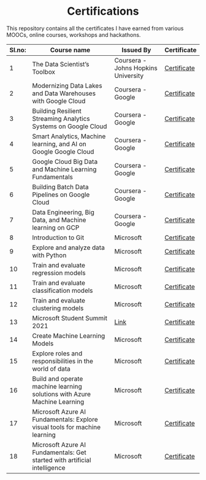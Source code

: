 <h1 align="center"> Certifications </h1>

This repository contains all the certificates I have earned from various MOOCs, online courses, workshops and hackathons.

| Sl.no: | Course name | Issued By | Certificate |
| ------ | ----------- | --------- | ----------- |
| 1 | The Data Scientist’s Toolbox | Coursera - Johns Hopkins University | [Certificate](./Coursera/1.pdf) |
| 2 | Modernizing Data Lakes and Data Warehouses with Google Cloud | Coursera - Google |  [Certificate](./Coursera/2.pdf) |
| 3 | Building Resilient Streaming Analytics Systems on Google Cloud | Coursera - Google | [Certificate](./Coursera/3.pdf) |
| 4 | Smart Analytics, Machine learning, and AI on Google Google Cloud | Coursera - Google | [Certificate](./Coursera/4.pdf) |
| 5 | Google Cloud Big Data and Machine Learning Fundamentals | Coursera - Google | [Certificate](./Coursera/5.pdf) |
| 6 | Building Batch Data Pipelines on Google Cloud | Coursera - Google | [Certificate](./Coursera/6.pdf) |
| 7 | Data Engineering, Big Data, and Machine learning on GCP | Coursera - Google | [Certificate](./Coursera/7.pdf) |
| 8 | Introduction to Git | Microsoft | [Certificate](./Microsoft/Certificate01.pdf) |
| 9 | Explore and analyze data with Python | Microsoft | [Certificate](./Microsoft/Certificate02.pdf) |
| 10 | Train and evaluate regression models | Microsoft | [Certificate](./Microsoft/Certificate03.pdf) |
| 11 | Train and evaluate classification models | Microsoft | [Certificate](./Microsoft/Certificate04.pdf) |
| 12 | Train and evaluate clustering models | Microsoft | [Certificate](./Microsoft/Certificate05.pdf) |
| 13 | Microsoft Student Summit 2021 | [Link](./Readme.md) | [Certificate](./Microsoft/Certificate06.pdf) |
| 14 | Create Machine Learning Models| Microsoft | [Certificate](./Microsoft/Certificate07.pdf) |
| 15 | Explore roles and responsibilities in the world of data | Microsoft | [Certificate](./Microsoft/Certificate08.pdf) |
| 16 | Build and operate machine learning solutions with Azure Machine Learning | Microsoft | [Certificate](./Microsoft/Certificate09.pdf) |
| 17 | Microsoft Azure AI Fundamentals: Explore visual tools for machine learning | Microsoft | [Certificate](./Microsoft/Certificate10.pdf) |
| 18 | Microsoft Azure AI Fundamentals: Get started with artificial intelligence | Microsoft | [Certificate](./Microsoft/Certificate11.pdf) |
